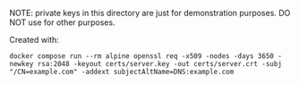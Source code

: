 NOTE: private keys in this directory are just for demonstration purposes. DO NOT use for other purposes.



Created with:

```
docker compose run --rm alpine openssl req -x509 -nodes -days 3650 -newkey rsa:2048 -keyout certs/server.key -out certs/server.crt -subj "/CN=example.com" -addext subjectAltName=DNS:example.com
```
